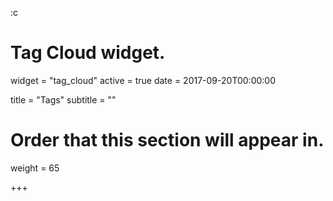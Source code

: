 :c
# Tag Cloud widget.
widget = "tag_cloud"
active = true
date = 2017-09-20T00:00:00

title = "Tags"
subtitle = ""

# Order that this section will appear in.
weight = 65

+++
